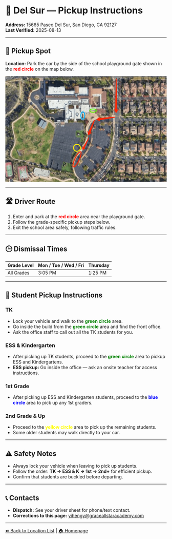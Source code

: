 # 🚌 Del Sur — Pickup Instructions

**Address:** 15665 Paseo Del Sur, San Diego, CA 92127  
**Last Verified:** 2025-08-13

---

## 📍 Pickup Spot
**Location:** Park the car by the side of the school playground gate shown in the <span style="color:red">**red circle**</span> on the map below.

![Del Sur Map](Del_sur.png)

---

## 🛣️ Driver Route
1. Enter and park at the <span style="color:red">**red circle**</span> area near the playground gate.  
2. Follow the grade-specific pickup steps below.  
3. Exit the school area safely, following traffic rules.

---

## 🕒 Dismissal Times

| Grade Level | Mon / Tue / Wed / Fri | Thursday |
|-------------|-----------------------|----------|
| All Grades  | 3:05 PM               | 1:25 PM  |

---

## 🧾 Student Pickup Instructions

### **TK**
- Lock your vehicle and walk to the <span style="color:green">**green circle**</span> area.  
- Go inside the build from the <span style="color:green">**green circle**</span> area and find the front office.
- Ask the office staff to call out all the TK students for you.

### **ESS & Kindergarten**
- After picking up TK students, proceed to the <span style="color:green">**green circle**</span> area to pickup ESS and Kindergartens.  
- **ESS pickup:** Go inside the office — ask an onsite teacher for access instructions.

### **1st Grade**
- After picking up ESS and Kindergarten students, proceed to the <span style="color:blue">**blue circle**</span> area to pick up any 1st graders.

### **2nd Grade & Up**
- Proceed to the <span style="color:yellow">**yellow circle**</span> area to pick up the remaining students.  
- Some older students may walk directly to your car.

---

## ⚠ Safety Notes
- Always lock your vehicle when leaving to pick up students.  
- Follow the order: **TK → ESS & K → 1st → 2nd+** for efficient pickup.  
- Confirm that students are buckled before departing.

---

## 📞 Contacts
- **Dispatch:** See your driver sheet for phone/text contact.  
- **Corrections to this page:** [yihengy@graceallstaracademy.com](mailto:yihengy@graceallstaracademy.com)

---

[⬅ Back to Location List](../Location_detail.md) | [🏠 Homepage](../README.md)

